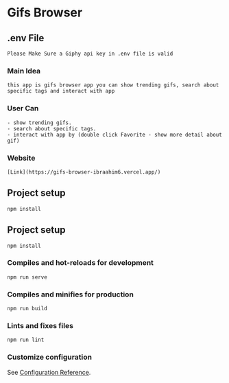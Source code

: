 # Gifs  Browser

## .env File
```
Please Make Sure a Giphy api key in .env file is valid
```
### Main Idea
```
this app is gifs browser app you can show trending gifs, search about specific tags and interact with app 
```
### User Can
```
- show trending gifs.
- search about specific tags. 
- interact with app by (double click Favorite - show more detail about gif)
```

### Website
```
[Link](https://gifs-browser-ibraahim6.vercel.app/)
```

## Project setup
```
npm install
```
## Project setup
```
npm install
```

### Compiles and hot-reloads for development
```
npm run serve
```

### Compiles and minifies for production
```
npm run build
```

### Lints and fixes files
```
npm run lint
```
### Customize configuration
See [Configuration Reference](https://cli.vuejs.org/config/).
